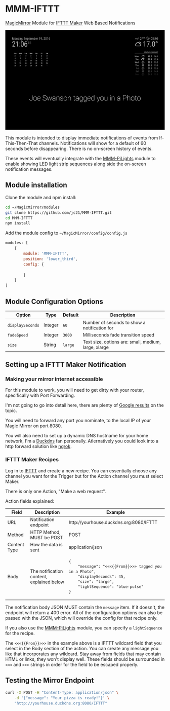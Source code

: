 # MMM-IFTTT
[MagicMirror](https://magicmirror.builders/) Module for [IFTTT Maker](https://ifttt.com/maker) Web Based Notifications

![Screenshot](screenshot.png)

This module is intended to display immediate notifications of events from If-This-Then-That channels.
 Notifications will show for a default of 60 seconds before disappearing. There is no on-screen history
 of events.
 
These events will eventually integrate with the [MMM-PiLights](https://github.com/jc21/MMM-PiLights) module to enable showing LED light strip
 sequences along side the on-screen notification messages.


## Module installation

Clone the module and npm install:

```bash
cd ~/MagicMirror/modules
git clone https://github.com/jc21/MMM-IFTTT.git
cd MMM-IFTTT
npm install
```

Add the module config to `~/MagicMirror/config/config.js`

```javascript
modules: [
    {
        module: 'MMM-IFTTT',
        position: 'lower_third',
        config: {

        }
    }
]
```


## Module Configuration Options

<table width="100%">
    <thead>
        <tr>
            <th>Option</th>
            <th>Type</th>
            <th>Default</th>
            <th width="100%">Description</th>
        </tr>
    <thead>
    <tbody>
        <tr>
            <td><code>displaySeconds</code></td>
            <td>Integer</td>
            <td><code>60</code></td>
            <td>Number of seconds to show a notification for</td>
        </tr>
        <tr>
            <td><code>fadeSpeed</code></td>
            <td>Integer</td>
            <td><code>3000</code></td>
            <td>Milliseconds fade transition speed</td>
        </tr>
        <tr>
            <td><code>size</code></td>
            <td>String</td>
            <td><code>large</code></td>
            <td>Text size, options are: small, medium, large, xlarge</td>
        </tr>
    </tbody>
</table>


## Setting up a IFTTT Maker Notification

### Making your mirror internet accessible

For this module to work, you will need to get dirty with your router, specifically with Port Forwarding.

I'm not going to go into detail here, there are plenty of [Google results](https://www.google.com.au/?gws_rd=ssl#q=router+port+forwarding)
 on the topic.

You will need to forward any port you nominate, to the local IP of your Magic Mirror on port 8080.

You will also need to set up a dynamic DNS hostname for your home network, I'm a [Duckdns](https://www.duckdns.org/)
 fan personally. Atlernatively you could look into a http forward solution like [ngrok](https://ngrok.com/). 


### IFTTT Maker Recipes

Log in to [IFTTT](https://ifttt.com/) and create a new recipe. You can essentially choose any channel
 you want for the Trigger but for the Action channel you must select Maker.

There is only one Action, "Make a web request".

Action fields explained:

<table width="100%">
    <thead>
        <tr>
            <th>Field</th>
            <th>Description</th>
            <th>Example</th>
        </tr>
    <thead>
    <tbody>
        <tr>
            <td>URL</td>
            <td>Notification endpoint</td>
            <td>http://yourhouse.duckdns.org:8080/IFTTT</td>
        </tr>
        <tr>
            <td>Method</td>
            <td>HTTP Method, MUST be POST</td>
            <td>POST</td>
        </tr>
        <tr>
            <td>Content Type</td>
            <td>How the data is sent</td>
            <td>application/json</td>
        </tr>
        <tr>
            <td>Body</td>
            <td>The notification content, explained below</td>
            <td><pre><code>{
    "message": "<<<{{From}}>>> tagged you in a Photo",
    "displaySeconds": 45,
    "size": "large",
    "lightSequence": "blue-pulse"
}</code></pre></td>
        </tr>
    </tbody>
</table>

The notification body JSON MUST contain the `message` item. If it doesn't, the endpoint will return a 400 error.
 All of the configuration options can also be passed with the JSON, which will override the config for
 that recipe only.

If you also use the [MMM-PiLights](https://github.com/jc21/MMM-PiLights) module, you can specify a `lightSequence`
 for the recipe.

The `<<<{{From}}>>>` in the example above is a IFTTT wildcard field that you select in the Body section
 of the action. You can create any message you like that incorporates any wildcard. Stay away from fields that may
 contain HTML or links, they won't display well. These fields should be surrounded in `<<<` and `>>>` strings in
 order for the field to be escaped properly.


## Testing the Mirror Endpoint

```bash
curl -X POST -H "Content-Type: application/json" \
    -d '{"message": "Your pizza is ready!"}' \
    "http://yourhouse.duckdns.org:8080/IFTTT"
```
